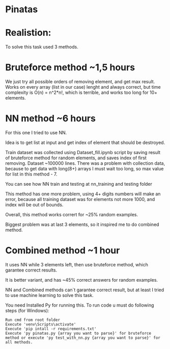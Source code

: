# Pinatas



# Realistion:

To solve this task used 3 methods.

  # Bruteforce method ~1,5 hours

  We just try all possible orders of removing element, and get max result. Works on every array (list in our case) lenght and always correct, but time complexity is O(n) = n^2*n!, which is terrible, and works too long for 10+ elements.

  # NN method ~6 hours

  For this one I tried to use NN.

  Idea is to get list at input and get index of element that should be destroyed.
  
  Train dataset was collected using Dataset_fill.ipynb script by saving result of bruteforce method for random elements, and saves index of first removing.
  Dataset ~100000 lines. 
  There was a problem with collection data, because to get data with long(8+) arrays I must wait too long, so max value for list in this method - 7.

  You can see how NN train and testing at nn_training and testing folder 
  
  This method has one more problem, using 4+ digits numbers will make an error, because all training dataset was for elements not more 1000, and index will be out of bounds.
  
  Overall, this method works corrert for ~25% random examples.

  Biggest problem was at last 3 elements, so it inspired me to do combined method.

  # Combined method ~1 hour

  It uses NN while 3 elements left, then use bruteforce method, which garantee correct results.

  It is better variant, and has ~45% correct answers for random examples.

  NN and Combined methods can`t garantee correct result, but at least I tried to use machine learning to solve this task.


  You need Installed Py for running this.
  To run code u must do following steps (for Windows):

    Run cmd from root folder
    Execute 'venv\Scripts\activate'
    Execute 'pip intall -r requirements.txt'
    Execute 'py pinatas.py {array you want to parse}' for bruteforce method or execute 'py test_with_nn.py {array you want to parse}' for all methods.


  
